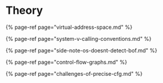 # Theory

{% page-ref page="virtual-address-space.md" %}

{% page-ref page="system-v-calling-conventions.md" %}

{% page-ref page="side-note-os-doesnt-detect-bof.md" %}

{% page-ref page="control-flow-graphs.md" %}

{% page-ref page="challenges-of-precise-cfg.md" %}



